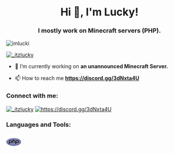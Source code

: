 <h1 align="center">Hi 👋, I'm Lucky!</h1>
<h3 align="center">I mostly work on Minecraft servers (PHP).</h3>

<p align="left"> <img src="https://komarev.com/ghpvc/?username=imlucki&label=Profile%20views&color=0e75b6&style=flat" alt="imlucki" /> </p>

<p align="left"> <a href="https://twitter.com/_itzlucky" target="blank"><img src="https://img.shields.io/twitter/follow/_itzlucky?logo=twitter&style=for-the-badge" alt="_itzlucky" /></a> </p>

- 🔭 I’m currently working on **an unannounced Minecraft Server.**

- 📫 How to reach me **https://discord.gg/3dNxta4U**

<h3 align="left">Connect with me:</h3>
<p align="left">
<a href="https://twitter.com/_itzlucky" target="blank"><img align="center" src="https://raw.githubusercontent.com/rahuldkjain/github-profile-readme-generator/master/src/images/icons/Social/twitter.svg" alt="_itzlucky" height="30" width="40" /></a>
<a href="https://discord.gg/https://discord.gg/3dNxta4U" target="blank"><img align="center" src="https://raw.githubusercontent.com/rahuldkjain/github-profile-readme-generator/master/src/images/icons/Social/discord.svg" alt="https://discord.gg/3dNxta4U" height="30" width="40" /></a>
</p>

<h3 align="left">Languages and Tools:</h3>
<p align="left"> <a href="https://www.php.net" target="_blank" rel="noreferrer"> <img src="https://raw.githubusercontent.com/devicons/devicon/master/icons/php/php-original.svg" alt="php" width="40" height="40"/> </a> </p>
